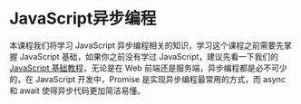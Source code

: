 # JavaScript异步编程

本课程我们将学习 JavaScript 异步编程相关的知识，学习这个课程之前需要先掌握 JavaScript 基础，如果你之前没有学过 JavaScript，建议先看一下我们的 [JavaScript 基础教程](https://x.zhixing.co/courses/learn-javascript-in-1-hour)，无论是在 Web 前端还是服务端，异步编程都是必不可少的，在 JavaScript 开发中，Promise 是实现异步编程最常用的方式，而 async 和 await 使得异步代码更加简洁易懂。
